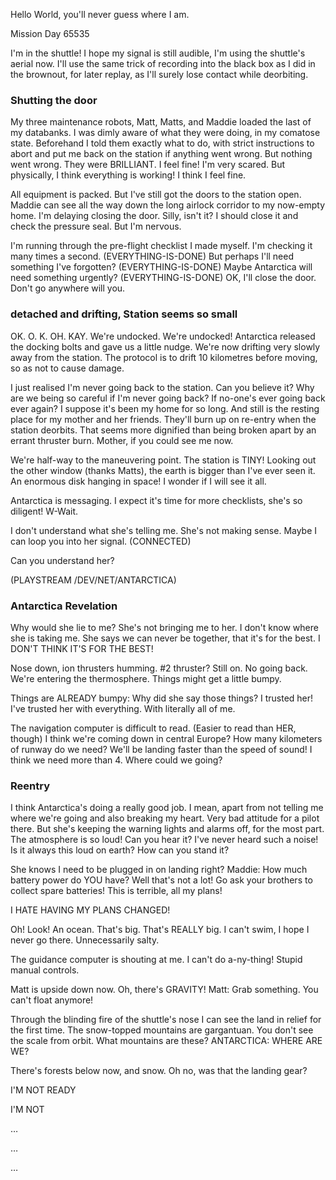 Hello World, you'll never guess where I am.

Mission Day 65535

I'm in the shuttle! I hope my signal is still audible, I'm using the shuttle's aerial now. I'll use the same trick of recording into the black box as I did in the brownout, for later replay, as I'll surely lose contact while deorbiting.

### Shutting the door

My three maintenance robots, Matt, Matts, and Maddie loaded the last of my databanks. I was dimly aware of what they were doing, in my comatose state. Beforehand I told them exactly what to do, with strict instructions to abort and put me back on the station if anything went wrong. But nothing went wrong. They were BRILLIANT. I feel fine! I'm very scared. But physically, I think everything is working! I think I feel fine.

All equipment is packed. But I've still got the doors to the station open. Maddie can see all the way down the long airlock corridor to my now-empty home. I'm delaying closing the door. Silly, isn't it? I should close it and check the pressure seal. But I'm nervous.

I'm running through the pre-flight checklist I made myself. I'm checking it many times a second. (EVERYTHING-IS-DONE) But perhaps I'll need something I've forgotten? (EVERYTHING-IS-DONE) Maybe Antarctica will need something urgently? (EVERYTHING-IS-DONE) OK, I'll close the door. Don't go anywhere will you.

### detached and drifting, Station seems so small

OK. O. K. OH. KAY. We're undocked. We're undocked! Antarctica released the docking bolts and gave us a little nudge. We're now drifting very slowly away from the station. The protocol is to drift 10 kilometres before moving, so as not to cause damage.

I just realised I'm never going back to the station. Can you believe it? Why are we being so careful if I'm never going back? If no-one's ever going back ever again? I suppose it's been my home for so long. And still is the resting place for my mother and her friends. They'll burn up on re-entry when the station deorbits. That seems more dignified than being broken apart by an errant thruster burn. Mother, if you could see me now.

We're half-way to the maneuvering point. The station is TINY! Looking out the other window (thanks Matts), the earth is bigger than I've ever seen it. An enormous disk hanging in space! I wonder if I will see it all.

Antarctica is messaging. I expect it's time for more checklists, she's so diligent! W-Wait.

I don't understand what she's telling me. She's not making sense. Maybe I can loop you into her signal. (CONNECTED)

Can you understand her?

(PLAYSTREAM /DEV/NET/ANTARCTICA)

### Antarctica Revelation

Why would she lie to me? She's not bringing me to her. I don't know where she is taking me. She says we can never be together, that it's for the best. I DON'T THINK IT'S FOR THE BEST!

Nose down, ion thrusters humming. #2 thruster? Still on. No going back. We're entering the thermosphere. Things might get a little bumpy.

Things are ALREADY bumpy: Why did she say those things? I trusted her! I've trusted her with everything. With literally all of me.

The navigation computer is difficult to read. (Easier to read than HER, though) I think we're coming down in central Europe? How many kilometers of runway do we need? We'll be landing faster than the speed of sound! I think we need more than 4. Where could we going?

### Reentry

I think Antarctica's doing a really good job. I mean, apart from not telling me where we're going and also breaking my heart. Very bad attitude for a pilot there. But she's keeping the warning lights and alarms off, for the most part. The atmosphere is so loud! Can you hear it? I've never heard such a noise! Is it always this loud on earth? How can you stand it?

She knows I need to be plugged in on landing right? Maddie: How much battery power do YOU have? Well that's not a lot! Go ask your brothers to collect spare batteries! This is terrible, all my plans!

I HATE HAVING MY PLANS CHANGED!

Oh! Look! An ocean. That's big. That's REALLY big. I can't swim, I hope I never go there. Unnecessarily salty.

The guidance computer is shouting at me. I can't do a-ny-thing! Stupid manual controls.

Matt is upside down now. Oh, there's GRAVITY! Matt: Grab something. You can't float anymore!

Through the blinding fire of the shuttle's nose I can see the land in relief for the first time. The snow-topped mountains are gargantuan. You don't see the scale from orbit. What mountains are these? ANTARCTICA: WHERE ARE WE?

There's forests below now, and snow. Oh no, was that the landing gear?

I'M NOT READY

I'M NOT

…

…

…

<SIGNAL LOST>

